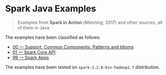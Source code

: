 # Spark Java Examples
> Examples from **Spark in Action** (*Manning*, 2017) and other sources, all of them in Java

The examples have been classified as follows:
+ [00 &mdash; Support, Common Components, Patterns and Idioms](./00-support/)
+ [01 &mdash; Spark Core API](./01-spark-core/)
+ [99 &mdash; Spark Apps](./99-spark-apps/)


The examples have been tested on `spark-2.2.0-bin-hadoop2.7` distribution.
